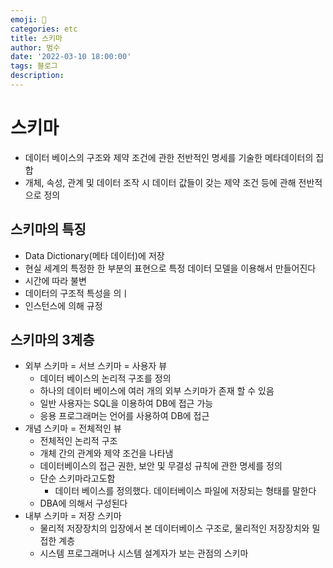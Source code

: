 ```yaml
---
emoji: 🏃
categories: etc
title: 스키마
author: 범수
date: '2022-03-10 18:00:00'
tags: 블로그
description: 
---
```


# 스키마

- 데이터 베이스의 구조와 제약 조건에 관한 전반적인 명세를 기술한 메타데이터의 집합
- 개체, 속성, 관계 및 데이터 조작 시 데이터 값들이 갖는 제약 조건 등에 관해 전반적으로 정의

## 스키마의 특징

- Data Dictionary(메타 데이터)에 저장
- 현실 세계의 특정한 한 부분의 표현으로 특정 데이터 모델을 이용해서 만들어진다
- 시간에 따라 불변
- 데이터의 구조적 특성을 의ㅣ
- 인스턴스에 의해 규정

## 스키마의 3계층

- 외부 스키마 = 서브 스키마 = 사용자 뷰
  - 데이터 베이스의 논리적 구조를 정의
  - 하나의 데이터 베이스에 여러 개의 외부 스키마가 존재 할 수 있음
  - 일반 사용자는 SQL을 이용하여 DB에 접근 가능
  - 응용 프로그래머는 언어를 사용하여 DB에 접근
- 개념 스키마 = 전체적인 뷰
  - 전체적인 논리적 구조
  - 개체 간의 관계와 제약 조건을 나타냄
  - 데이터베이스의 접근 권한, 보안 및 무결성 규칙에 관한 명세를 정의
  - 단순 스키마라고도함
    - 데이터 베이스를 정의했다. 데이터베이스 파일에 저장되는 형태를 말한다
  - DBA에 의해서 구성된다
- 내부 스키마 = 저장 스키마
  - 물리적 저장장치의 입장에서 본 데이터베이스 구조로, 물리적인 저장장치와 밀접한 계층
  - 시스템 프로그래머나 시스템 설계자가 보는 관점의 스키마
